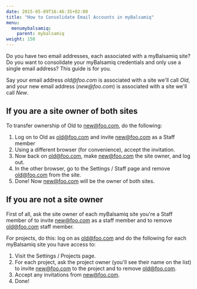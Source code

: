 ```yaml
---
date: 2015-05-09T16:46:35+02:00
title: "How to Consolidate Email Accounts in myBalsamiq"
menu:
  menumybalsamiq:
    parent: mybalsamiq
weight: 150
---
```


Do you have two email addresses, each associated with a myBalsamiq site? Do you want to consolidate your myBalsamiq credentials and only use a single email address? This guide is for you.

Say your email address _old@foo.com_ is associated with a site we'll call _Old_, and your new email address (_new@foo.com_) is associated with a site we'll call _New_.

## If you are a site owner of both sites

To transfer ownership of Old to new@foo.com, do the following:

1.  Log on to Old as old@foo.com and invite new@foo.com as a Staff member
2.  Using a different browser (for convenience), accept the invitation.
3.  Now back on old@foo.com, make new@foo.com the site owner, and log out.
4.  In the other browser, go to the Settings / Staff page and remove old@foo.com from the site.
5.  Done! Now new@foo.com will be the owner of both sites.

## If you are not a site owner

First of all, ask the site owner of each myBalsamiq site you're a Staff member of to invite new@foo.com as a staff member and to remove old@foo.com staff member.

For projects, do this: log on as old@foo.com and do the following for each myBalsamiq site you have access to:

1.  Visit the Settings / Projects page.
2.  For each project, ask the project owner (you'll see their name on the list) to invite new@foo.com to the project and to remove old@foo.com.
3.  Accept any invitations from new@foo.com.
4.  Done!

